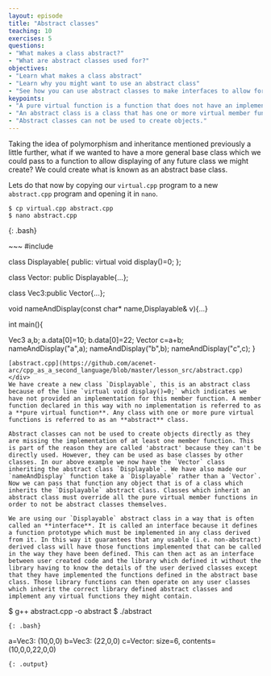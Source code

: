 ```yaml
---
layout: episode
title: "Abstract classes"
teaching: 10
exercises: 5
questions:
- "What makes a class abstract?"
- "What are abstract classes used for?"
objectives:
- "Learn what makes a class abstract"
- "Learn why you might want to use an abstract class"
- "See how you can use abstract classes to make interfaces to allow for extensibility of code."
keypoints:
- "A pure virtual function is a function that does not have an implementation."
- "An abstract class is a class that has one or more virtual member functions."
- "Abstract classes can not be used to create objects."
---
```


Taking the idea of polymorphism and inheritance mentioned previously a little further, what if we wanted to have a more general base class which we could pass to a function to allow displaying of any future class we might create? We could create what is known as an abstract base class.

Lets do that now by copying our `virtual.cpp` program to a new `abstract.cpp` program and opening it in `nano`.

~~~
$ cp virtual.cpp abstract.cpp
$ nano abstract.cpp
~~~
{: .bash}

<div class="gitfile" markdown="1">
~~~
#include <iostream>

class Displayable{
public:
  virtual void display()=0;
};

class Vector: public Displayable{...};

class Vec3:public Vector{...};

void nameAndDisplay(const char* name,Displayable& v){...}

int main(){
  
  Vec3 a,b;
  a.data[0]=10;
  b.data[0]=22;
  Vector c=a+b;
  nameAndDisplay("a",a);
  nameAndDisplay("b",b);
  nameAndDisplay("c",c);
}
~~~
[abstract.cpp](https://github.com/acenet-arc/cpp_as_a_second_language/blob/master/lesson_src/abstract.cpp)
</div>
We have create a new class `Displayable`, this is an abstract class because of the line `virtual void display()=0;` which indicates we have not provided an implementation for this member function. A member function declared in this way with no implementation is referred to as a **pure virtual function**. Any class with one or more pure virtual functions is referred to as an **abstract** class.

Abstract classes can not be used to create objects directly as they are missing the implementation of at least one member function. This is part of the reason they are called 'abstract' because they can't be directly used. However, they can be used as base classes by other classes. In our above example we now have the `Vector` class inheriting the abstract class `Displayable`. We have also made our `nameAndDisplay` function take a `Displayable` rather than a `Vector`. Now we can pass that function any object that is of a class which inherits the `Displayable` abstract class. Classes which inherit an abstract class must override all the pure virtual member functions in order to not be abstract classes themselves.

We are using our `Displayable` abstract class in a way that is often called an **interface**. It is called an interface because it defines a function prototype which must be implemented in any class derived from it. In this way it guarantees that any usable (i.e. non-abstract) derived class will have those functions implemented that can be called in the way they have been defined. This can then act as an interface between user created code and the library which defined it without the library having to know the details of the user derived classes except that they have implemented the functions defined in the abstract base class. Those library functions can then operate on any user classes which inherit the correct library defined abstract classes and implement any virtual functions they might contain.

~~~
$ g++ abstract.cpp -o abstract
$ ./abstract
~~~
{: .bash}
~~~
a=Vec3: (10,0,0)
b=Vec3: (22,0,0)
c=Vector: size=6, contents=(10,0,0,22,0,0)
~~~
{: .output}

